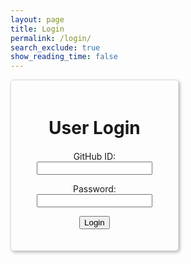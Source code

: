 ```yaml
---
layout: page
title: Login
permalink: /login/
search_exclude: true
show_reading_time: false
---
```


<style>
    .login-container {
        display: flex;
        justify-content: space-between;
        flex-wrap: wrap; /* allows the cards to wrap onto the next line if the screen is too small */
    }
    
    .login-card, .signup-card {
        margin-top: 0;
        width: 45%;
        border: 1px solid #ddd;
        border-radius: 5px;
        padding: 20px;
        box-shadow: 2px 2px 5px rgba(0, 0, 0, 0.3);
        margin-bottom: 20px;
        overflow-x: auto;
        text-align: center;
    }
    
    .login-card h1, .signup-card h1 {
        margin-bottom: 20px;
    }
</style>

<div class="login-container">
    <!-- Login Form -->
    <div class="login-card">
        <h1>User Login</h1>
        <form id="loginForm" onsubmit="handleLogin(event);">
            <p>
                <label>
                    GitHub ID:
                    <input type="text" name="uid" id="uid" required>
                </label>
            </p>
            <p>
                <label>
                    Password:
                    <input type="password" name="password" id="password" required>
                </label>
            </p>
            <p>
                <button type="submit">Login</button>
            </p>
            <p id="loginMessage" style="color: red;"></p>
        </form>
    </div>
<script>
// Handle login request
function handleLogin(event) {
    event.preventDefault(); // Prevent default form submission
    const uid = document.getElementById("uid").value;
    const password = document.getElementById("password").value;

    fetch('https://your-api-endpoint/api/authenticate', { // Update the API endpoint
        method: "POST",
        headers: {
            "Content-Type": "application/json"
        },
        body: JSON.stringify({ uid, password })
    })
    .then(response => {
        if (!response.ok) {
            throw new Error(`Login failed: ${response.status}`);
        }
        return response.json();
    })
    .then(data => {
        document.getElementById("loginMessage").textContent = "Login successful!";
        window.location.href = '/profile'; // Redirecting to profile after successful login
    })
    .catch(error => {
        console.error("Login Error:", error);
        document.getElementById("loginMessage").textContent = `Login Error: ${error.message}`;
    });
}

// dealing w signup request
function handleSignup(event) {
    event.preventDefault(); // Prevent default form submission

    const signupButton = document.querySelector(".signup-card button");
    signupButton.disabled = true;
    signupButton.style.backgroundColor = '#d3d3d3'; // Disable button during signup

    const name = document.getElementById("name").value;
    const uid = document.getElementById("signupUid").value;
    const password = document.getElementById("signupPassword").value;
    const kasmNeeded = document.getElementById("kasmNeeded").checked;

    fetch('https://your-api-endpoint/api/user', { // Update the API endpoint
        method: "POST",
        headers: {
            "Content-Type": "application/json"
        },
        body: JSON.stringify({ name, uid, password, kasm_server_needed: kasmNeeded })
    })
    .then(response => {
        if (!response.ok) {
            throw new Error(`Signup failed: ${response.status}`);
        }
        return response.json();
    })
    .then(data => {
        document.getElementById("signupMessage").textContent = "Signup successful!";
        signupButton.disabled = false;
        signupButton.style.backgroundColor = ''; // Re-enable button after successful signup
        window.location.href = '/profile'; // Redirect to profile after signup
    })
    .catch(error => {
        console.error("Signup Error:", error);
        document.getElementById("signupMessage").textContent = `Signup Error: ${error.message}`;
        signupButton.disabled = false;
        signupButton.style.backgroundColor = ''; // Re-enable button if there's an error
    });
}
</script>